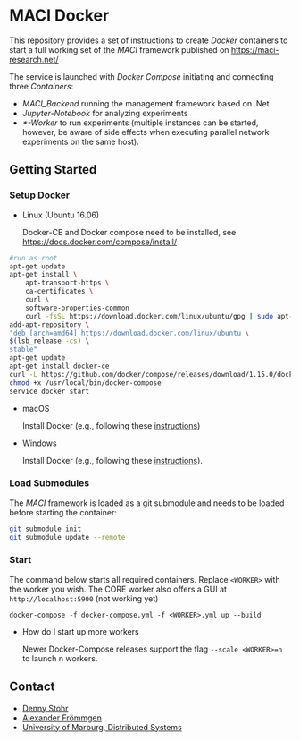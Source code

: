 # MACI Docker

This repository provides a set of instructions to create _Docker_ containers to start a full working set of the _MACI_ framework published on https://maci-research.net/

The service is launched with _Docker Compose_ initiating and connecting three _Containers_:

- _MACI_Backend_ running the management framework based on .Net
- _Jupyter-Notebook_ for analyzing experiments
- _*-Worker_ to run experiments (multiple instances can be started, however, be aware of side effects when executing parallel network experiments on the same host).

## Getting Started
### Setup Docker
- Linux (Ubuntu 16.06)

   Docker-CE and Docker compose need to be installed, see https://docs.docker.com/compose/install/

```bash
#run as root
apt-get update
apt-get install \
    apt-transport-https \
    ca-certificates \
    curl \
    software-properties-common
    curl -fsSL https://download.docker.com/linux/ubuntu/gpg | sudo apt-key add -
add-apt-repository \
"deb [arch=amd64] https://download.docker.com/linux/ubuntu \
$(lsb_release -cs) \
stable"
apt-get update
apt-get install docker-ce
curl -L https://github.com/docker/compose/releases/download/1.15.0/docker-compose-`uname -s`-`uname -m` > /usr/local/bin/docker-compose
chmod +x /usr/local/bin/docker-compose
service docker start
```

- macOS

   Install Docker (e.g., following these [instructions](https://docs.docker.com/docker-for-mac/install/#download-docker-for-mac))

- Windows

   Install Docker (e.g., following these [instructions](https://docs.docker.com/docker-for-windows/)).

### Load Submodules

The _MACI_ framework is loaded as a git submodule and needs to be loaded before starting the container:
```bash
git submodule init
git submodule update --remote
```
### Start
The command below starts all required containers. Replace `<WORKER>` with the worker you wish. The CORE worker also offers a GUI at `http://localhost:5900` (not working yet)
```
docker-compose -f docker-compose.yml -f <WORKER>.yml up --build
```

- How do I start up more workers

    Newer Docker-Compose releases support the flag  ```--scale <WORKER>=n``` to launch n workers. 
## Contact

 - [Denny Stohr](https://github.com/dstohr/) 
 - [Alexander Frömmgen](https://github.com/AlexanderFroemmgen)
 - [University of Marburg, Distributed Systems](https://github.com/umr-ds)
